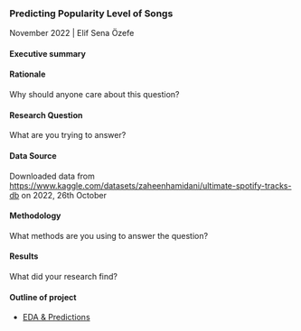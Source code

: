 ### Predicting Popularity Level of Songs

November 2022 | Elif Sena Özefe

#### Executive summary

#### Rationale
Why should anyone care about this question?

#### Research Question
What are you trying to answer?

#### Data Source
Downloaded data from https://www.kaggle.com/datasets/zaheenhamidani/ultimate-spotify-tracks-db on 2022, 26th October

#### Methodology
What methods are you using to answer the question?

#### Results
What did your research find?

#### Outline of project

- [EDA & Predictions](https://github.com/elifsenaozefe/song_popularity_prediction/blob/main/spotify_tracks_popularity_prediction.ipynb)
